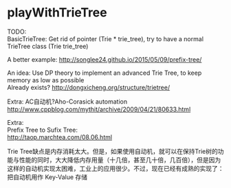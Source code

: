 # playWithTrieTree

TODO:  
BasicTrieTree: Get rid of pointer (Trie * trie_tree), try to have a normal TrieTree class (Trie trie_tree)

A better example:
http://songlee24.github.io/2015/05/09/prefix-tree/

An idea:
Use DP theory to implement an advanced Trie Tree, to keep memory as low as possible  
Already exists? http://dongxicheng.org/structure/trietree/

Extra:
AC自动机?Aho-Corasick automation  
http://www.cppblog.com/mythit/archive/2009/04/21/80633.html

Extra:  
Prefix Tree to Sufix Tree:  
http://taop.marchtea.com/08.06.html

Trie Tree缺点是内存消耗太大。但是，如果使用自动机，就可以在保持Trie树的功能与性能的同时，大大降低内存用量（十几倍，甚至几十倍，几百倍），但是因为这样的自动机实现太困难，工业上的应用很少。不过，现在已经有成熟的实现了：把自动机用作 Key-Value 存储

